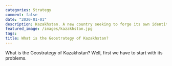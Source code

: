 ```yaml
---
categories: Strategy
comment: false
date: "2020-01-01"
description: Kazakhstan. A new country seeking to forge its own identity, separate from the yoke of the Soviet Union. Presented with unique geopolitical, geoeconommic, & geostrategic challenges, they must charter a careful course.
featured_image: /images/kazakhstan.jpg
tags:
title: What is the Geostrategy of Kazakhstan?
---
```


What is the Geostrategy of Kazakhstan? Well, first we have to start with its problems.